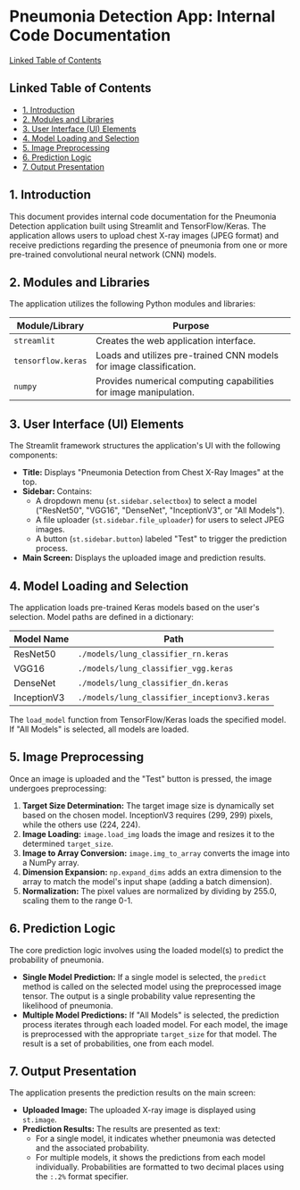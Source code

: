 # Pneumonia Detection App: Internal Code Documentation

[Linked Table of Contents](#linked-table-of-contents)

## <a name="linked-table-of-contents"></a>Linked Table of Contents

* [1. Introduction](#1-introduction)
* [2. Modules and Libraries](#2-modules-and-libraries)
* [3. User Interface (UI) Elements](#3-user-interface-ui-elements)
* [4. Model Loading and Selection](#4-model-loading-and-selection)
* [5. Image Preprocessing](#5-image-preprocessing)
* [6. Prediction Logic](#6-prediction-logic)
* [7. Output Presentation](#7-output-presentation)


## 1. Introduction

This document provides internal code documentation for the Pneumonia Detection application built using Streamlit and TensorFlow/Keras.  The application allows users to upload chest X-ray images (JPEG format) and receive predictions regarding the presence of pneumonia from one or more pre-trained convolutional neural network (CNN) models.


## 2. Modules and Libraries

The application utilizes the following Python modules and libraries:

| Module/Library     | Purpose                                                              |
|----------------------|--------------------------------------------------------------------------|
| `streamlit`         | Creates the web application interface.                                   |
| `tensorflow.keras` | Loads and utilizes pre-trained CNN models for image classification.     |
| `numpy`             | Provides numerical computing capabilities for image manipulation.        |


## 3. User Interface (UI) Elements

The Streamlit framework structures the application's UI with the following components:

* **Title:** Displays "Pneumonia Detection from Chest X-Ray Images" at the top.
* **Sidebar:** Contains:
    * A dropdown menu (`st.sidebar.selectbox`) to select a model ("ResNet50", "VGG16", "DenseNet", "InceptionV3", or "All Models").
    * A file uploader (`st.sidebar.file_uploader`) for users to select JPEG images.
    * A button (`st.sidebar.button`) labeled "Test" to trigger the prediction process.
* **Main Screen:** Displays the uploaded image and prediction results.


## 4. Model Loading and Selection

The application loads pre-trained Keras models based on the user's selection.  Model paths are defined in a dictionary:

| Model Name      | Path                                       |
|-----------------|--------------------------------------------|
| ResNet50        | `./models/lung_classifier_rn.keras`        |
| VGG16           | `./models/lung_classifier_vgg.keras`       |
| DenseNet         | `./models/lung_classifier_dn.keras`        |
| InceptionV3     | `./models/lung_classifier_inceptionv3.keras` |

The `load_model` function from TensorFlow/Keras loads the specified model. If "All Models" is selected, all models are loaded.


## 5. Image Preprocessing

Once an image is uploaded and the "Test" button is pressed, the image undergoes preprocessing:

1. **Target Size Determination:** The target image size is dynamically set based on the chosen model. InceptionV3 requires (299, 299) pixels, while the others use (224, 224).
2. **Image Loading:** `image.load_img` loads the image and resizes it to the determined `target_size`.
3. **Image to Array Conversion:** `image.img_to_array` converts the image into a NumPy array.
4. **Dimension Expansion:** `np.expand_dims` adds an extra dimension to the array to match the model's input shape (adding a batch dimension).
5. **Normalization:** The pixel values are normalized by dividing by 255.0, scaling them to the range 0-1.


## 6. Prediction Logic

The core prediction logic involves using the loaded model(s) to predict the probability of pneumonia.

* **Single Model Prediction:** If a single model is selected, the `predict` method is called on the selected model using the preprocessed image tensor.  The output is a single probability value representing the likelihood of pneumonia.
* **Multiple Model Predictions:** If "All Models" is selected, the prediction process iterates through each loaded model. For each model, the image is preprocessed with the appropriate `target_size` for that model. The result is a set of probabilities, one from each model.


## 7. Output Presentation

The application presents the prediction results on the main screen:

* **Uploaded Image:** The uploaded X-ray image is displayed using `st.image`.
* **Prediction Results:** The results are presented as text:
    * For a single model, it indicates whether pneumonia was detected and the associated probability.
    * For multiple models, it shows the predictions from each model individually. Probabilities are formatted to two decimal places using the `:.2%` format specifier.
